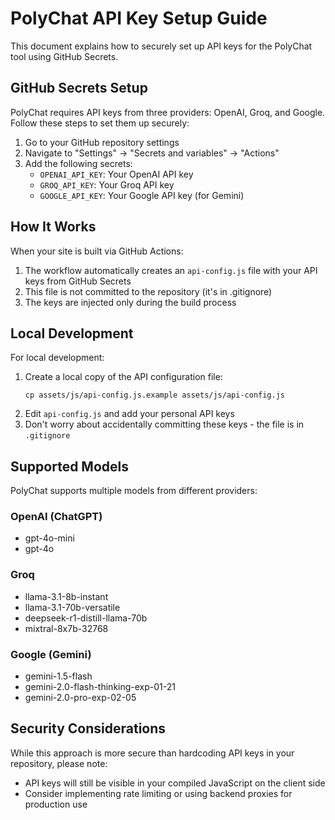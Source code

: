 # PolyChat API Key Setup Guide

This document explains how to securely set up API keys for the PolyChat tool using GitHub Secrets.

## GitHub Secrets Setup

PolyChat requires API keys from three providers: OpenAI, Groq, and Google. Follow these steps to set them up securely:

1. Go to your GitHub repository settings
2. Navigate to "Settings" → "Secrets and variables" → "Actions"
3. Add the following secrets:
   - `OPENAI_API_KEY`: Your OpenAI API key
   - `GROQ_API_KEY`: Your Groq API key
   - `GOOGLE_API_KEY`: Your Google API key (for Gemini)

## How It Works

When your site is built via GitHub Actions:

1. The workflow automatically creates an `api-config.js` file with your API keys from GitHub Secrets
2. This file is not committed to the repository (it's in .gitignore)
3. The keys are injected only during the build process

## Local Development

For local development:

1. Create a local copy of the API configuration file:
   ```
   cp assets/js/api-config.js.example assets/js/api-config.js
   ```
2. Edit `api-config.js` and add your personal API keys
3. Don't worry about accidentally committing these keys - the file is in `.gitignore`

## Supported Models

PolyChat supports multiple models from different providers:

### OpenAI (ChatGPT)
- gpt-4o-mini
- gpt-4o

### Groq
- llama-3.1-8b-instant
- llama-3.1-70b-versatile
- deepseek-r1-distill-llama-70b
- mixtral-8x7b-32768

### Google (Gemini)
- gemini-1.5-flash
- gemini-2.0-flash-thinking-exp-01-21
- gemini-2.0-pro-exp-02-05

## Security Considerations

While this approach is more secure than hardcoding API keys in your repository, please note:
- API keys will still be visible in your compiled JavaScript on the client side
- Consider implementing rate limiting or using backend proxies for production use
